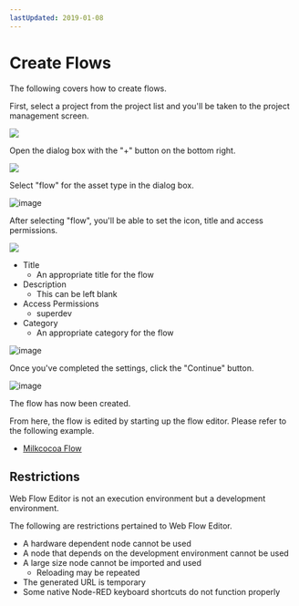 ```yaml
---
lastUpdated: 2019-01-08
---
```


# Create Flows

The following covers how to create flows.

First, select a project from the project list and you'll be taken to the project management screen.

![](https://i.gyazo.com/69a5b817e8681349f45373eb7aead486.png)

Open the dialog box with the "+" button on the bottom right.

![](https://i.gyazo.com/e521afd4d489291aa774fe9429cf3321.png)

Select "flow" for the asset type in the dialog box.

![image](../_asset/images/Flow/CreateFlow/flow-create-flow_07.png)

After selecting "flow", you'll be able to set the icon, title and access permissions.

![](https://i.gyazo.com/046b8c6b177e0edaf9cc3f56af67e9ac.png)

* Title
    * An appropriate title for the flow
* Description
    * This can be left blank
* Access Permissions
    * superdev
* Category
    * An appropriate category for the flow

![image](../_asset/images/Flow/CreateFlow/flow-create-flow_10.png)

Once you've completed the settings, click the "Continue" button.

![image](../_asset/images/Flow/CreateFlow/flow-create-flow_11.png)

The flow has now been created.

From here, the flow is edited by starting up the flow editor. Please refer to the following example.

- [Milkcocoa Flow](./FlowExampleMilkcocoa.md)


## Restrictions

Web Flow Editor is not an execution environment but a development environment.

The following are restrictions pertained to Web Flow Editor.

* A hardware dependent node cannot be used
* A node that depends on the development environment cannot be used
* A large size node cannot be imported and used
    *  Reloading may be repeated
* The generated URL is temporary
* Some native Node-RED keyboard shortcuts do not function properly
